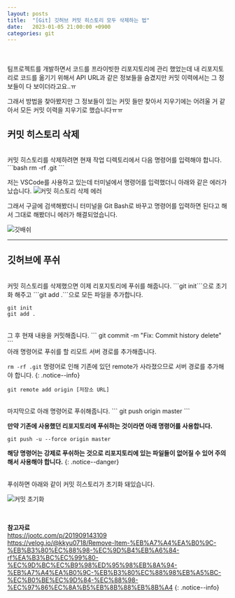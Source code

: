 ```yaml
---
layout: posts
title:  "[Git] 깃허브 커밋 히스토리 모두 삭제하는 법"
date:   2023-01-05 21:00:00 +0900
categories: git
---
```

<br>
<br>
팀프로젝트를 개발하면서 코드를 프라이빗한 리포지토리에 관리 했었는데 내 리포지토리로 코드를 옮기기 위해서 API URL과 같은 정보들을 숨겼지만 커밋 이력에서는 그 정보들이 다 보이더라고요..ㅠ

그래서 방법을 찾아봤지만 그 정보들이 있는 커밋 들만 찾아서 지우기에는 어려울 거 같아서 모든 커밋 이력을 지우기로 했습니다ㅠㅠ

## 커밋 히스토리 삭제
<br>
커밋 히스토리를 삭제하려면 현재 작업 디렉토리에서 다음 명령어를 입력해야 합니다.
```bash
rm -rf .git
```

저는 VSCode를 사용하고 있는데 터미널에서 명령어를 입력했더니 아래와 같은 에러가 났습니다.
![커밋 히스토리 삭제 에러](https://user-images.githubusercontent.com/77378301/210778722-bccafbff-b556-4c3f-9a67-c984a541669d.png)

그래서 구글에 검색해봤더니 터미널을 Git Bash로 바꾸고 명령어를 입력하면 된다고 해서 그대로 해봤더니 에러가 해결되었습니다.

![깃배쉬](https://user-images.githubusercontent.com/77378301/210779376-5fe858c1-787f-4206-b5d6-e2549f3966b1.png)

___

## 깃허브에 푸쉬
<br>
커밋 히스토리를 삭제했으면 이제 리포지토리에 푸쉬를 해줍니다.
```git init```으로 초기화 해주고 ```git add .```으로 모든 파일을 추가합니다.

```
git init
git add .
```
<br>
그 후 현재 내용을 커밋해줍니다.
```
git commit -m "Fix: Commit history delete"
```

<br>
아래 명령어로 푸쉬를 할 리모트 서버 경로를 추가해줍니다.

```rm -rf .git``` 명령어로 인해 기존에 있던 remote가 사라졌으므로 서버 경로를 추가해야 합니다.
{: .notice--info}

```
git remote add origin [저장소 URL]
```

<br>
마지막으로 아래 명령어로 푸쉬해줍니다.
```
git push origin master
```
<br>

**만약 기존에 사용했던 리포지토리에 푸쉬하는 것이라면 아래 명령어를 사용합니다.**
```
git push -u --force origin master
```
**해당 명령어는 강제로 푸쉬하는 것으로 리포지토리에 있는 파일들이 없어질 수 있어 주의해서 사용해야 합니다.**
{: .notice--danger}

<br>
푸쉬하면 아래와 같이 커밋 히스토리가 초기화 돼있습니다.

![커밋 초기화](https://user-images.githubusercontent.com/77378301/210797022-19c3b92b-ceb0-4e1f-aa06-4503e627da16.png)

<br>

**참고자료**<br> 
<https://jootc.com/p/201909143109><br>
<https://velog.io/@kkyu0718/Remove-Item-%EB%A7%A4%EA%B0%9C-%EB%B3%80%EC%88%98-%EC%9D%B4%EB%A6%84-rf%EA%B3%BC%EC%99%80-%EC%9D%BC%EC%B9%98%ED%95%98%EB%8A%94-%EB%A7%A4%EA%B0%9C-%EB%B3%80%EC%88%98%EB%A5%BC-%EC%B0%BE%EC%9D%84-%EC%88%98-%EC%97%86%EC%8A%B5%EB%8B%88%EB%8B%A4>
{: .notice--info}
